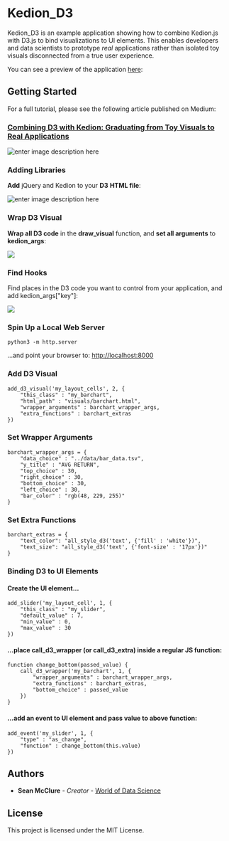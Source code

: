 
# Kedion_D3

Kedion_D3 is an example application showing how to combine Kedion.js with D3.js to bind visualizations to UI elements. This enables developers and data scientists to prototype *real* applications rather than isolated toy visuals disconnected from a true user experience.

You can see a preview of the application [here](https://vimeo.com/288840384):

## Getting Started

For a full tutorial, please see the following article published on Medium:
### [Combining D3 with Kedion: Graduating from Toy Visuals to Real Applications](https://medium.com/p/92bf7c3cc713/)
 ![enter image description here](http://collaboratescience.com/kedion_d3/img/medium_banner.png)

  ### Adding Libraries
  **Add** jQuery and Kedion to your **D3**  **HTML file**:

  ![enter image description here](http://collaboratescience.com/kedion_d3/GIFs/adding_libs.gif)

  ### Wrap D3 Visual
  **Wrap all D3 code** in the **draw_visual** function, and **set all arguments** to **kedion_args**:

![](http://collaboratescience.com/kedion_d3/GIFs/wrapping_d3.gif)

### Find Hooks
Find places in the D3 code you want to control from your application, and add kedion_args["key"]:

![](http://collaboratescience.com/kedion_d3/GIFs/hooks.gif)

  ### Spin Up a Local Web Server

    python3 -m http.server

...and point your browser to:
[http://localhost:8000](http://localhost:8000)

### Add D3 Visual

    add_d3_visual('my_layout_cells', 2, {
        "this_class" : "my_barchart",
        "html_path" : "visuals/barchart.html",
        "wrapper_arguments" : barchart_wrapper_args,
        "extra_functions" : barchart_extras
    })

### Set Wrapper Arguments

    barchart_wrapper_args = {
        "data_choice" : "../data/bar_data.tsv",
        "y_title" : "AVG RETURN",
        "top_choice" : 30,
        "right_choice" : 30,
        "bottom_choice" : 30,
        "left_choice" : 30,
        "bar_color" : "rgb(48, 229, 255)"
    }

### Set Extra Functions

    barchart_extras = {
        "text_color": "all_style_d3('text', {'fill' : 'white'})",
        "text_size": "all_style_d3('text', {'font-size' : '17px'})"
    }

### Binding D3 to UI Elements

#### Create the UI element...

    add_slider('my_layout_cell', 1, {
        "this_class" : "my_slider",
        "default_value" : 7,
        "min_value" : 0,
        "max_value" : 30
    })
#### ...place  call_d3_wrapper  (or  call_d3_extra) inside a regular JS function:

    function change_bottom(passed_value) {
        call_d3_wrapper('my_barchart', 1, {
            "wrapper_arguments" : barchart_wrapper_args,
            "extra_functions" : barchart_extras,
            "bottom_choice" : passed_value
        })
    }

#### ...add an event to UI element and pass value to above function:

    add_event('my_slider', 1, {
        "type" : "as_change",
        "function" : change_bottom(this.value)
    })

## Authors

* **Sean McClure** - *Creator* - [World of Data Science](http://worldofdatascience.com)

## License

This project is licensed under the MIT License.